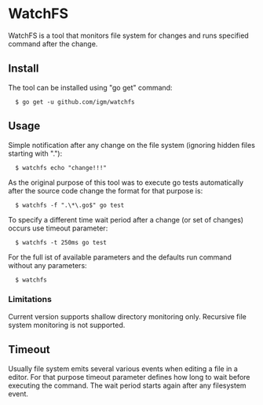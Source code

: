 # WatchFS

WatchFS is a tool that monitors file system for changes and runs specified command after the change.

## Install
The tool can be installed using "go get" command:
```
  $ go get -u github.com/igm/watchfs
```

## Usage

Simple notification after any change on the file system (ignoring hidden files starting with "."):
```
  $ watchfs echo "change!!!"
```
 As the original purpose of this tool was to execute go tests automatically after the source code change
 the format for that purpose is:
```
  $ watchfs -f ".\*\.go$" go test 
```
To specify a different time wait period after a change (or set of changes) occurs use timeout parameter:
```
  $ watchfs -t 250ms go test
```
For the full ist of available parameters and the defaults run command without any parameters:
```
  $ watchfs
```

### Limitations

Current version supports shallow directory monitoring only. Recursive file system monitoring is not supported.

## Timeout

Usually file system emits several various events when editing a file in a editor. For that purpose timeout parameter defines how long to wait before executing the command. The wait period starts again after any filesystem event.

